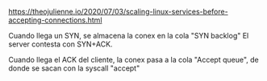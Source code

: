 https://theojulienne.io/2020/07/03/scaling-linux-services-before-accepting-connections.html

Cuando llega un SYN, se almacena la conex en la cola "SYN backlog"
El server contesta con SYN+ACK.

Cuando llega el ACK del cliente, la conex pasa a la cola "Accept queue", de donde se sacan con la syscall "accept"
